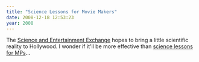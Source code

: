 ```yaml
---
title: "Science Lessons for Movie Makers"
date: 2008-12-18 12:53:23
year: 2008
---
```

The <a href="http://www.scienceandentertainmentexchange.org/">Science and Entertainment Exchange</a> hopes to bring a little scientific reality to Hollywood.  I wonder if it'll be more effective than <a href="http://pyre.third-bit.com/blog/archives/1795.html">science lessons for MPs</a>...
